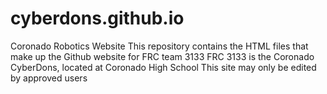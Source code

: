 # cyberdons.github.io
Coronado Robotics Website
This repository contains the HTML files that make up the Github website for FRC team 3133
FRC 3133 is the Coronado CyberDons, located at Coronado High School
This site may only be edited by approved users

